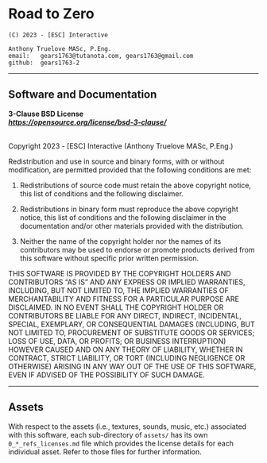 # Road to Zero

    (C) 2023 - [ESC] Interactive
    
    Anthony Truelove MASc, P.Eng.
    email:   gears1763@tutanota.com, gears1763@gmail.com
    github:  gears1763-2

--------


## Software and Documentation

**3-Clause BSD License**  
***<https://opensource.org/license/bsd-3-clause/>***
</br></br>

Copyright 2023 - [ESC] Interactive (Anthony Truelove MASc, P.Eng.)

Redistribution and use in source and binary forms, with or without modification, are
permitted provided that the following conditions are met:

1. Redistributions of source code must retain the above copyright notice, this list of
conditions and the following disclaimer.

2. Redistributions in binary form must reproduce the above copyright notice, this list
of conditions and the following disclaimer in the documentation and/or other materials
provided with the distribution.

3. Neither the name of the copyright holder nor the names of its contributors may be
used to endorse or promote products derived from this software without specific prior
written permission.

THIS SOFTWARE IS PROVIDED BY THE COPYRIGHT HOLDERS AND CONTRIBUTORS “AS IS” AND ANY
EXPRESS OR IMPLIED WARRANTIES, INCLUDING, BUT NOT LIMITED TO, THE IMPLIED WARRANTIES OF
MERCHANTABILITY AND FITNESS FOR A PARTICULAR PURPOSE ARE DISCLAIMED. IN NO EVENT SHALL
THE COPYRIGHT HOLDER OR CONTRIBUTORS BE LIABLE FOR ANY DIRECT, INDIRECT, INCIDENTAL,
SPECIAL, EXEMPLARY, OR CONSEQUENTIAL DAMAGES (INCLUDING, BUT NOT LIMITED TO, PROCUREMENT
OF SUBSTITUTE GOODS OR SERVICES; LOSS OF USE, DATA, OR PROFITS; OR BUSINESS INTERRUPTION)
HOWEVER CAUSED AND ON ANY THEORY OF LIABILITY, WHETHER IN CONTRACT, STRICT LIABILITY, OR
TORT (INCLUDING NEGLIGENCE OR OTHERWISE) ARISING IN ANY WAY OUT OF THE USE OF THIS
SOFTWARE, EVEN IF ADVISED OF THE POSSIBILITY OF SUCH DAMAGE.

--------


## Assets

With respect to the assets (i.e., textures, sounds, music, etc.) associated with this
software, each sub-directory of `assets/` has its own `0_*_refs_licenses.md` file which
provides the license details for each individual asset. Refer to those files for further
information.
